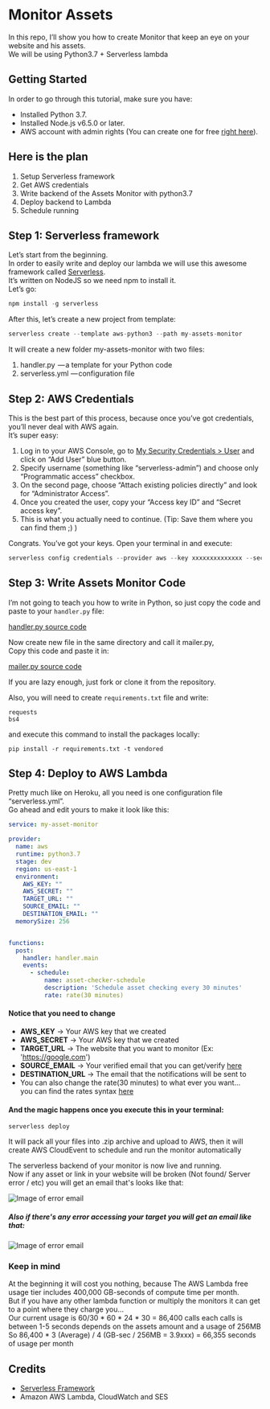# Monitor Assets

In this repo, I’ll show you how to create Monitor that keep an eye on your website and his assets.<br>
We will be using Python3.7 + Serverless lambda

## Getting Started

In order to go through this tutorial, make sure you have:
* Installed Python 3.7.
* Installed Node.js v6.5.0 or later.
* AWS account with admin rights (You can create one for free [right here](https://portal.aws.amazon.com/gp/aws/developer/registration/index.html)).

## Here is the plan

1. Setup Serverless framework
1. Get AWS credentials
1. Write backend of the Assets Monitor with python3.7
1. Deploy backend to Lambda
1. Schedule running



## Step 1: Serverless framework

Let’s start from the beginning.
<br>In order to easily write and deploy our lambda we will use this awesome framework called [Serverless](https://serverless.com/). 
<br>It’s written on NodeJS so we need npm to install it.
<br>Let’s go:

```javascript
npm install -g serverless
```
After this, let’s create a new project from template:

```javascript
serverless create --template aws-python3 --path my-assets-monitor
```
It will create a new folder my-assets-monitor with two files:
1. handler.py  — a template for your Python code
1. serverless.yml — configuration file

## Step 2: AWS Credentials

This is the best part of this process, because once you’ve got credentials,
<br> you’ll never deal with AWS again. 
<br>It’s super easy:

1. Log in to your AWS Console, go to [My Security Credentials > User](https://console.aws.amazon.com/iam/home#/users) and click on “Add User” blue button.
1. Specify username (something like “serverless-admin”) and choose only “Programmatic access” checkbox.
1. On the second page, choose “Attach existing policies directly” and look for “Administrator Access”.
1. Once you created the user, copy your “Access key ID” and “Secret access key”. 
1. This is what you actually need to continue.
(Tip: Save them where you can find them ;) )

Congrats. You’ve got your keys. Open your terminal in and execute:

```javascript
serverless config credentials --provider aws --key xxxxxxxxxxxxxx --secret xxxxxxxxxxxxxx
```

## Step 3: Write Assets Monitor Code

I’m not going to teach you how to write in Python, so just copy the code and paste to your `handler.py` file:

[handler.py source code](https://raw.githubusercontent.com/uriafranko/Monitor-Assests/master/handler.py)

Now create new file in the same directory and call it mailer.py,<br>
Copy this code and paste it in:

[mailer.py source code](https://raw.githubusercontent.com/uriafranko/Monitor-Assests/master/mailer.py)

If you are lazy enough, just fork or clone it from the repository.<br>

Also, you will need to create `requirements.txt` file and write:
```
requests
bs4
```
and execute this command to install the packages locally:
```text
pip install -r requirements.txt -t vendored
```

## Step 4: Deploy to AWS Lambda

Pretty much like on Heroku, all you need is one configuration file “serverless.yml”.<br> 
Go ahead and edit yours to make it look like this:
```yaml
service: my-asset-monitor

provider:
  name: aws
  runtime: python3.7
  stage: dev
  region: us-east-1
  environment:
    AWS_KEY: ""
    AWS_SECRET: ""
    TARGET_URL: ""
    SOURCE_EMAIL: ""
    DESTINATION_EMAIL: ""
  memorySize: 256


functions:
  post:
    handler: handler.main
    events:
      - schedule:
          name: asset-checker-schedule
          description: 'Schedule asset checking every 30 minutes'
          rate: rate(30 minutes)
```
#### Notice that you need to change
* **AWS_KEY** -> Your AWS key that we created
* **AWS_SECRET** -> Your AWS key that we created
* **TARGET_URL** -> The website that you want to monitor (Ex: 'https://google.com')
* **SOURCE_EMAIL** -> Your verified email that you can get/verify [here](https://console.aws.amazon.com/ses/home?region=us-east-1#verified-senders-email:)
* **DESTINATION_URL** -> The email that the notifications will be sent to
* You can also change the rate(30 minutes) to what ever you want... 
<br>you can find the rates syntax [here](https://docs.aws.amazon.com/AmazonCloudWatch/latest/events/ScheduledEvents.html)

#### And the magic happens once you execute this in your terminal:
```terminal
serverless deploy
```
It will pack all your files into .zip archive and upload to AWS, then it will create AWS CloudEvent to schedule and run the monitor automatically<br>

The serverless backend of your monitor is now live and running.<br>
Now if any asset or link in your website will be broken (Not found/ Server error / etc) you will get an email that's looks like that:

![Image of error email](https://i.ibb.co/ykHCxqC/Screenshot-2.png)

##### Also if there's any error accessing your target you will get an email like that:
![Image of error email](https://i.ibb.co/tx3342x/Screenshot-3.png)  

### Keep in mind

At the beginning it will cost you nothing, because The AWS Lambda free usage tier includes 400,000 GB-seconds of compute time per month.
<br>But if you have any other lambda function or multiply the monitors it can get to a point where they charge you...
<br>Our current usage is 60/30 * 60 * 24 * 30 = 86,400 calls 
each calls is between 1-5 seconds depends on the assets amount and a usage of 256MB
<br>So 86,400 * 3 (Average)  / 4 (GB-sec / 256MB = 3.9xxx) = 66,355 seconds of usage per month

## Credits
* [Serverless Framework](https://serverless.com/)
* Amazon AWS Lambda, CloudWatch and SES
